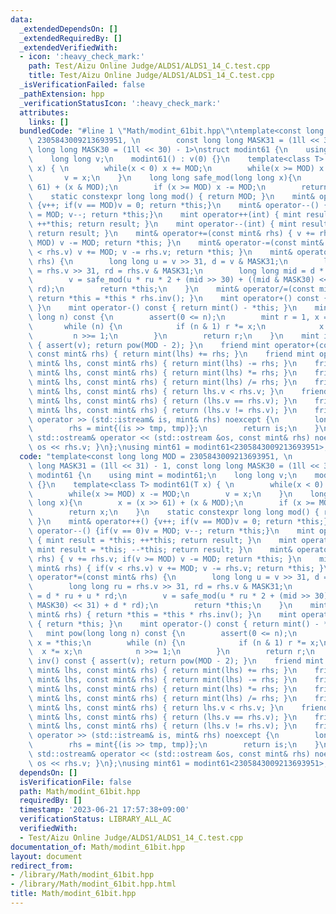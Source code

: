 ```yaml
---
data:
  _extendedDependsOn: []
  _extendedRequiredBy: []
  _extendedVerifiedWith:
  - icon: ':heavy_check_mark:'
    path: Test/Aizu Online Judge/ALDS1/ALDS1_14_C.test.cpp
    title: Test/Aizu Online Judge/ALDS1/ALDS1_14_C.test.cpp
  _isVerificationFailed: false
  _pathExtension: hpp
  _verificationStatusIcon: ':heavy_check_mark:'
  attributes:
    links: []
  bundledCode: "#line 1 \"Math/modint_61bit.hpp\"\ntemplate<const long long MOD =\
    \ 2305843009213693951, \n        const long long MASK31 = (1ll << 31) - 1, const\
    \ long long MASK30 = (1ll << 30) - 1>\nstruct modint61 {\n    using mint = modint61;\n\
    \    long long v;\n    modint61() : v(0) {}\n    template<class T> modint61(T\
    \ x) { \n        while(x < 0) x += MOD;\n        while(x >= MOD) x -= MOD;\n \
    \       v = x;\n    }\n    long long safe_mod(long long x){\n        x = (x >>\
    \ 61) + (x & MOD);\n        if (x >= MOD) x -= MOD;\n        return x;\n    }\n\
    \    static constexpr long long mod() { return MOD; }\n    mint& operator++()\
    \ {v++; if(v == MOD)v = 0; return *this;}\n    mint& operator--() {if(v == 0)v\
    \ = MOD; v--; return *this;}\n    mint operator++(int) { mint result = *this;\
    \ ++*this; return result; }\n    mint operator--(int) { mint result = *this; --*this;\
    \ return result; }\n    mint& operator+=(const mint& rhs) { v += rhs.v; if(v >=\
    \ MOD) v -= MOD; return *this; }\n    mint& operator-=(const mint& rhs) { if(v\
    \ < rhs.v) v += MOD; v -= rhs.v; return *this; }\n    mint& operator*=(const mint&\
    \ rhs) {\n        long long u = v >> 31, d = v & MASK31;\n        long long ru\
    \ = rhs.v >> 31, rd = rhs.v & MASK31;\n        long long mid = d * ru + u * rd;\n\
    \        v = safe_mod(u * ru * 2 + (mid >> 30) + ((mid & MASK30) << 31) + d *\
    \ rd);\n        return *this;\n    }\n    mint& operator/=(const mint& rhs) {\
    \ return *this = *this * rhs.inv(); }\n    mint operator+() const { return *this;\
    \ }\n    mint operator-() const { return mint() - *this; }\n    mint pow(long\
    \ long n) const {\n        assert(0 <= n);\n        mint r = 1, x = *this;\n \
    \       while (n) {\n            if (n & 1) r *= x;\n            x *= x;\n   \
    \         n >>= 1;\n        }\n        return r;\n    }\n    mint inv() const\
    \ { assert(v); return pow(MOD - 2); }\n    friend mint operator+(const mint& lhs,\
    \ const mint& rhs) { return mint(lhs) += rhs; }\n    friend mint operator-(const\
    \ mint& lhs, const mint& rhs) { return mint(lhs) -= rhs; }\n    friend mint operator*(const\
    \ mint& lhs, const mint& rhs) { return mint(lhs) *= rhs; }\n    friend mint operator/(const\
    \ mint& lhs, const mint& rhs) { return mint(lhs) /= rhs; }\n    friend bool operator<(const\
    \ mint& lhs, const mint& rhs) { return lhs.v < rhs.v; }\n    friend bool operator==(const\
    \ mint& lhs, const mint& rhs) { return (lhs.v == rhs.v); }\n    friend bool operator!=(const\
    \ mint& lhs, const mint& rhs) { return (lhs.v != rhs.v); }\n    friend std::istream&\
    \ operator >> (std::istream& is, mint& rhs) noexcept {\n        long long tmp;\n\
    \        rhs = mint{(is >> tmp, tmp)};\n        return is;\n    }\n    friend\
    \ std::ostream& operator << (std::ostream &os, const mint& rhs) noexcept { return\
    \ os << rhs.v; }\n};\nusing mint61 = modint61<2305843009213693951>;\n"
  code: "template<const long long MOD = 2305843009213693951, \n        const long\
    \ long MASK31 = (1ll << 31) - 1, const long long MASK30 = (1ll << 30) - 1>\nstruct\
    \ modint61 {\n    using mint = modint61;\n    long long v;\n    modint61() : v(0)\
    \ {}\n    template<class T> modint61(T x) { \n        while(x < 0) x += MOD;\n\
    \        while(x >= MOD) x -= MOD;\n        v = x;\n    }\n    long long safe_mod(long\
    \ long x){\n        x = (x >> 61) + (x & MOD);\n        if (x >= MOD) x -= MOD;\n\
    \        return x;\n    }\n    static constexpr long long mod() { return MOD;\
    \ }\n    mint& operator++() {v++; if(v == MOD)v = 0; return *this;}\n    mint&\
    \ operator--() {if(v == 0)v = MOD; v--; return *this;}\n    mint operator++(int)\
    \ { mint result = *this; ++*this; return result; }\n    mint operator--(int) {\
    \ mint result = *this; --*this; return result; }\n    mint& operator+=(const mint&\
    \ rhs) { v += rhs.v; if(v >= MOD) v -= MOD; return *this; }\n    mint& operator-=(const\
    \ mint& rhs) { if(v < rhs.v) v += MOD; v -= rhs.v; return *this; }\n    mint&\
    \ operator*=(const mint& rhs) {\n        long long u = v >> 31, d = v & MASK31;\n\
    \        long long ru = rhs.v >> 31, rd = rhs.v & MASK31;\n        long long mid\
    \ = d * ru + u * rd;\n        v = safe_mod(u * ru * 2 + (mid >> 30) + ((mid &\
    \ MASK30) << 31) + d * rd);\n        return *this;\n    }\n    mint& operator/=(const\
    \ mint& rhs) { return *this = *this * rhs.inv(); }\n    mint operator+() const\
    \ { return *this; }\n    mint operator-() const { return mint() - *this; }\n \
    \   mint pow(long long n) const {\n        assert(0 <= n);\n        mint r = 1,\
    \ x = *this;\n        while (n) {\n            if (n & 1) r *= x;\n          \
    \  x *= x;\n            n >>= 1;\n        }\n        return r;\n    }\n    mint\
    \ inv() const { assert(v); return pow(MOD - 2); }\n    friend mint operator+(const\
    \ mint& lhs, const mint& rhs) { return mint(lhs) += rhs; }\n    friend mint operator-(const\
    \ mint& lhs, const mint& rhs) { return mint(lhs) -= rhs; }\n    friend mint operator*(const\
    \ mint& lhs, const mint& rhs) { return mint(lhs) *= rhs; }\n    friend mint operator/(const\
    \ mint& lhs, const mint& rhs) { return mint(lhs) /= rhs; }\n    friend bool operator<(const\
    \ mint& lhs, const mint& rhs) { return lhs.v < rhs.v; }\n    friend bool operator==(const\
    \ mint& lhs, const mint& rhs) { return (lhs.v == rhs.v); }\n    friend bool operator!=(const\
    \ mint& lhs, const mint& rhs) { return (lhs.v != rhs.v); }\n    friend std::istream&\
    \ operator >> (std::istream& is, mint& rhs) noexcept {\n        long long tmp;\n\
    \        rhs = mint{(is >> tmp, tmp)};\n        return is;\n    }\n    friend\
    \ std::ostream& operator << (std::ostream &os, const mint& rhs) noexcept { return\
    \ os << rhs.v; }\n};\nusing mint61 = modint61<2305843009213693951>;\n"
  dependsOn: []
  isVerificationFile: false
  path: Math/modint_61bit.hpp
  requiredBy: []
  timestamp: '2023-06-21 17:57:38+09:00'
  verificationStatus: LIBRARY_ALL_AC
  verifiedWith:
  - Test/Aizu Online Judge/ALDS1/ALDS1_14_C.test.cpp
documentation_of: Math/modint_61bit.hpp
layout: document
redirect_from:
- /library/Math/modint_61bit.hpp
- /library/Math/modint_61bit.hpp.html
title: Math/modint_61bit.hpp
---
```


